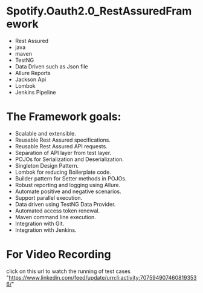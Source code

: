 # Spotify.Oauth2.0_RestAssuredFramework

 - Rest Assured
 - java 
 - maven
 - TestNG
 - Data Driven such as Json file
 - Allure Reports
 - Jackson Api
 - Lombok
 - Jenkins Pipeline
   
# The Framework goals:

- Scalable and extensible.
- Reusable Rest Assured specifications.
- Reusable Rest Assured API requests.
- Separation of API layer from test layer.
- POJOs for Serialization and Deserialization.
- Singleton Design Pattern.
- Lombok for reducing Boilerplate code.
- Builder pattern for Setter methods in POJOs.
- Robust reporting and logging using Allure.
- Automate positive and negative scenarios.
- Support parallel execution.
- Data driven using TestNG Data Provider.
- Automated access token renewal.
- Maven command line execution.
- Integration with Git.
- Integration with Jenkins.

# For Video Recording
click on this url to watch the running of test cases
"https://www.linkedin.com/feed/update/urn:li:activity:7075949074608193536/"
